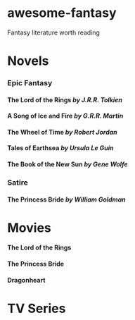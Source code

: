 # awesome-fantasy
Fantasy literature worth reading


# Novels

### Epic Fantasy

#### The Lord of the Rings *by J.R.R. Tolkien*
#### A Song of Ice and Fire *by G.R.R. Martin*
#### The Wheel of Time *by Robert Jordan*
#### Tales of Earthsea *by Ursula Le Guin*
#### The Book of the New Sun *by Gene Wolfe*

### Satire

#### The Princess Bride *by William Goldman*

# Movies

#### The Lord of the Rings
#### The Princess Bride
#### Dragonheart

# TV Series

